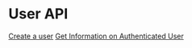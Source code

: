 # User API

[Create a user](create.md)
[Get Information on Authenticated User](get-authenicated.md)
